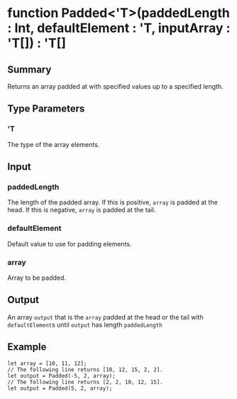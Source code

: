 # function Padded<'T>(paddedLength : Int, defaultElement : 'T, inputArray : 'T[]) : 'T[]

## Summary
Returns an array padded at with specified values up to a
specified length.

## Type Parameters
### 'T
The type of the array elements.

## Input
### paddedLength
The length of the padded array. If this is positive, `array`
is padded at the head. If this is negative, `array` is padded
at the tail.
### defaultElement
Default value to use for padding elements.
### array
Array to be padded.

## Output
An array `output` that is the `array` padded at the head or the tail
with `defaultElement`s until `output` has length `paddedLength`

## Example
```qsharp
let array = [10, 11, 12];
// The following line returns [10, 12, 15, 2, 2].
let output = Padded(-5, 2, array);
// The following line returns [2, 2, 10, 12, 15].
let output = Padded(5, 2, array);
```
